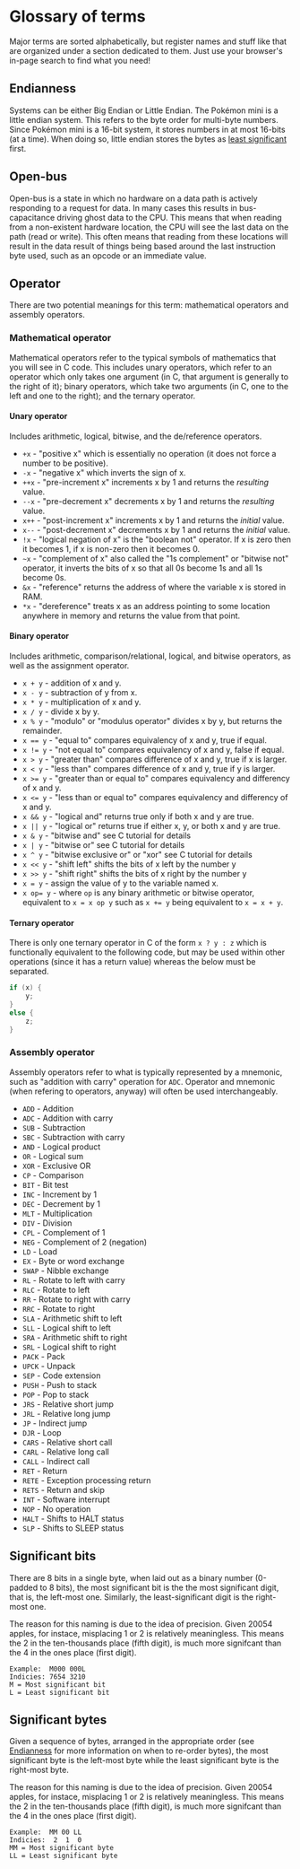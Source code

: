 # Glossary of terms

Major terms are sorted alphabetically, but register names and stuff like that are organized under a section dedicated to them. Just use your browser's in-page search to find what you need!

## Endianness

Systems can be either Big Endian or Little Endian. The Pokémon mini is a little endian system. This refers to the byte order for multi-byte numbers. Since Pokémon mini is a 16-bit system, it stores numbers in at most 16-bits (at a time). When doing so, little endian stores the bytes as [least significant](#significant-bytes) first.

## Open-bus

Open-bus is a state in which no hardware on a data path is actively responding to a request for data. In many cases this results in bus-capacitance driving ghost data to the CPU. This means that when reading from a non-existent hardware location, the CPU will see the last data on the path (read or write). This often means that reading from these locations will result in the data result of things being based around the last instruction byte used, such as an opcode or an immediate value.

## Operator

There are two potential meanings for this term: mathematical operators and assembly operators.

### Mathematical operator

Mathematical operators refer to the typical symbols of mathematics that you will see in C code. This includes unary operators, which refer to an operator which only takes one argument (in C, that argument is generally to the right of it); binary operators, which take two arguments (in C, one to the left and one to the right); and the ternary operator.

#### Unary operator

Includes arithmetic, logical, bitwise, and the de/reference operators.

* `+x` - "positive x" which is essentially no operation (it does not force a number to be positive).
* `-x` - "negative x" which inverts the sign of x.
* `++x` - "pre-increment x" increments x by 1 and returns the _resulting_ value.
* `--x` - "pre-decrement x" decrements x by 1 and returns the _resulting_ value.
* `x++` - "post-increment x" increments x by 1 and returns the _initial_ value.
* `x--` - "post-decrement x" decrements x by 1 and returns the _initial_ value.
* `!x` - "logical negation of x" is the "boolean not" operator. If x is zero then it becomes 1, if x is non-zero then it becomes 0.
* `~x` - "complement of x" also called the "1s complement" or "bitwise not" operator, it inverts the bits of x so that all 0s become 1s and all 1s become 0s.
* `&x` - "reference" returns the address of where the variable x is stored in RAM.
* `*x` - "dereference" treats x as an address pointing to some location anywhere in memory and returns the value from that point.

#### Binary operator

Includes arithmetic, comparison/relational, logical, and bitwise operators, as well as the assignment operator.

* `x + y` - addition of x and y.
* `x - y` - subtraction of y from x.
* `x * y` - multiplication of x and y.
* `x / y` - divide x by y.
* `x % y` - "modulo" or "modulus operator" divides x by y, but returns the remainder.
* `x == y` - "equal to" compares equivalency of x and y, true if equal.
* `x != y` - "not equal to" compares equivalency of x and y, false if equal.
* `x > y` - "greater than" compares difference of x and y, true if x is larger.
* `x < y` - "less than" compares difference of x and y, true if y is larger.
* `x >= y` - "greater than or equal to" compares equivalency and differency of x and y.
* `x <= y` - "less than or equal to" compares equivalency and differency of x and y.
* `x && y` - "logical and" returns true only if both x and y are true.
* `x || y` - "logical or" returns true if either x, y, or both x and y are true.
* `x & y` - "bitwise and" see C tutorial for details
* `x | y` - "bitwise or" see C tutorial for details
* `x ^ y` - "bitwise exclusive or" or "xor" see C tutorial for details
* `x << y` - "shift left" shifts the bits of x left by the number y
* `x >> y` - "shift right" shifts the bits of x right by the number y
* `x = y` - assign the value of y to the variable named x.
* `x op= y` - where `op` is any binary arithmetic or bitwise operator, equivalent to `x = x op y` such as `x += y` being equivalent to `x = x + y`.

#### Ternary operator

There is only one ternary operator in C of the form `x ? y : z` which is functionally equivalent to the following code, but may be used within other operations (since it has a return value) whereas the below must be separated.

```c
if (x) {
    y;
}
else {
    z;
}
```

### Assembly operator

Assembly operators refer to what is typically represented by a mnemonic, such as "addition with carry" operation for `ADC`. Operator and mnemonic (when refering to operators, anyway) will often be used interchangeably.

* `ADD` - Addition
* `ADC` - Addition with carry
* `SUB` - Subtraction
* `SBC` - Subtraction with carry
* `AND` - Logical product
* `OR` - Logical sum
* `XOR` - Exclusive OR
* `CP` - Comparison
* `BIT` - Bit test
* `INC` - Increment by 1
* `DEC` - Decrement by 1
* `MLT` - Multiplication
* `DIV` - Division
* `CPL` - Complement of 1
* `NEG` - Complement of 2 (negation)
* `LD` - Load
* `EX` - Byte or word exchange
* `SWAP` - Nibble exchange
* `RL` - Rotate to left with carry
* `RLC` - Rotate to left
* `RR` - Rotate to right with carry
* `RRC` - Rotate to right
* `SLA` - Arithmetic shift to left
* `SLL` - Logical shift to left
* `SRA` - Arithmetic shift to right
* `SRL` - Logical shift to right
* `PACK` - Pack
* `UPCK` - Unpack
* `SEP` - Code extension
* `PUSH` - Push to stack
* `POP` - Pop to stack
* `JRS` - Relative short jump
* `JRL` - Relative long jump
* `JP` - Indirect jump
* `DJR` - Loop
* `CARS` - Relative short call
* `CARL` - Relative long call
* `CALL` - Indirect call
* `RET` - Return
* `RETE` - Exception processing return
* `RETS` - Return and skip
* `INT` - Software interrupt
* `NOP` - No operation
* `HALT` - Shifts to HALT status
* `SLP` - Shifts to SLEEP status

## Significant bits

There are 8 bits in a single byte, when laid out as a binary number (0-padded to 8 bits), the most significant bit is the the most significant digit, that is, the left-most one. Similarly, the least-significant digit is the right-most one.

The reason for this naming is due to the idea of precision. Given 20054 apples, for instace, misplacing 1 or 2 is relatively meaningless. This means the 2 in the ten-thousands place (fifth digit), is much more signifcant than the 4 in the ones place (first digit).

```
Example:  M000 000L
Indicies: 7654 3210
M = Most significant bit
L = Least significant bit
```

## Significant bytes

Given a sequence of bytes, arranged in the appropriate order (see [Endianness](#endianness) for more information on when to re-order bytes), the most significant byte is the left-most byte while the least significant byte is the right-most byte.

The reason for this naming is due to the idea of precision. Given 20054 apples, for instace, misplacing 1 or 2 is relatively meaningless. This means the 2 in the ten-thousands place (fifth digit), is much more signifcant than the 4 in the ones place (first digit).

```
Example:  MM 00 LL
Indicies:  2  1  0
MM = Most significant byte
LL = Least significant byte
```
